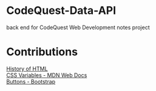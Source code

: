 # CodeQuest-Data-API
back end for CodeQuest Web Development notes project


# Contributions

[History of HTML](https://www.washington.edu/accesscomputing/webd2/student/unit1/module3/html_history.html)  
[CSS Variables - MDN Web Docs](https://developer.mozilla.org/en-US/docs/Web/CSS/CSS_cascading_variables/Using_CSS_custom_properties)  
[Buttons - Bootstrap](https://getbootstrap.com/docs/4.0/components/buttons/)  
